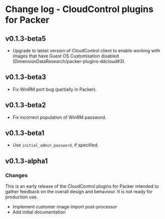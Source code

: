 # Change log - CloudControl plugins for Packer

## v0.1.3-beta5

* Upgrade to latest version of CloudControl client to enable working with images that have Guest OS Customisation disabled (DimensionDataResearch/packer-plugins-ddcloud#3).

## v0.1.3-beta3

* Fix WinRM port bug (partially in Packer).

## v0.1.3-beta2

* Fix incorrect population of WinRM password.

## v0.1.3-beta1

* Use `initial_admin_password`, if specified.

## v0.1.3-alpha1

### Changes

This is an early release of the CloudControl plugins for Packer intended to gather feedback on the overall design and behaviour.
It is not ready for production use.

* Implement customer image import post-processor
* Add initial documentation
